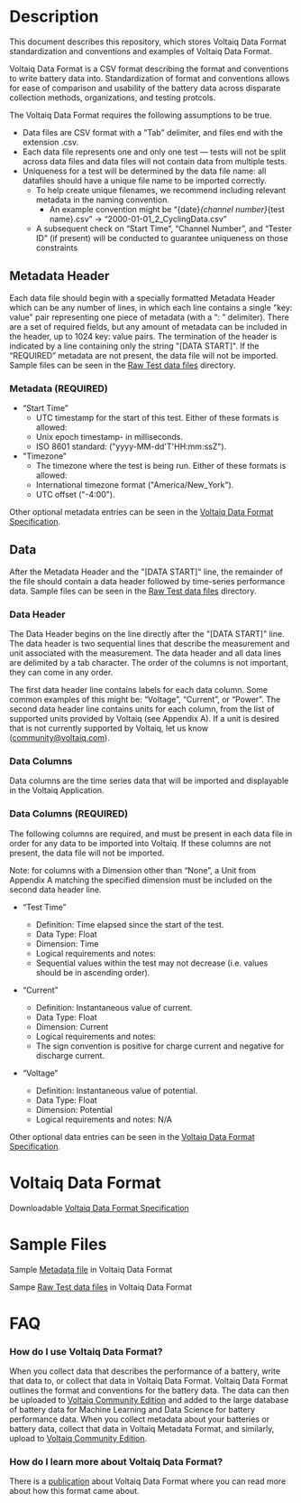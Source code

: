 
# Description
This document describes this repository, which stores Voltaiq Data Format standardization and conventions and examples of Voltaiq Data Format.

Voltaiq Data Format is a CSV format describing the format and conventions to write battery data into. Standardization of format and conventions allows for ease of comparison and usability of the battery data across disparate collection methods, organizations, and testing protcols.

The Voltaiq Data Format requires the following assumptions to be true.
* Data files are CSV format with a "Tab" delimiter, and files end with the extension .csv.
* Each data file represents one and only one test — tests will not be split across data files and data files will not contain data from multiple tests.
* Uniqueness for a test will be determined by the data file name: all datafiles should have a unique file name to be imported correctly.
    * To help create unique filenames, we recommend including relevant metadata in the naming convention.
      * An example convention might be “{date}_{channel number}_{test name}.csv” -> “2000-01-01_2_CyclingData.csv”
    * A subsequent check on “Start Time”, “Channel Number”, and “Tester ID” (if present) will be conducted to guarantee uniqueness on those constraints 

## Metadata Header 
Each data file should begin with a specially formatted Metadata Header which can be any number of lines, in which each line contains a single "key: value" pair representing one piece of metadata (with a “: ” delimiter). There are a set of required fields, but any amount of metadata can be included in the header, up to 1024 key: value pairs. The termination of the header is indicated by a line containing only the string "[DATA START]". If the “REQUIRED” metadata are not present, the data file will not be imported. Sample files can be seen in the [Raw Test data files](https://github.com/vq-clininger/VoltaiqDataFormat/blob/main/VDF_Voltaiq_EV_HPPC_Cell01.xlsx) directory.
### Metadata (REQUIRED)
* “Start Time”
   * UTC timestamp for the start of this test. Either of these formats is allowed:
   * Unix epoch timestamp- in milliseconds.
   * ISO 8601 standard: ("yyyy-MM-dd'T'HH:mm:ssZ").
* "Timezone"
   * The timezone where the test is being run. Either of these formats is allowed:
   * International timezone format ("America/New_York").
   * UTC offset ("-4:00").

Other optional metadata entries can be seen in the [Voltaiq Data Format Specification](https://github.com/vq-clininger/VoltaiqDataFormat/blob/main/Voltaiq%20Data%20Format.pdf).

## Data
After the Metadata Header and the "[DATA START]" line, the remainder of the file should contain a data header followed by time-series performance data. Sample files can be seen in the [Raw Test data files](https://github.com/vq-clininger/VoltaiqDataFormat/blob/main/VDF_Voltaiq_EV_HPPC_Cell01.xlsx) directory.

### Data Header
The Data Header begins on the line directly after the "[DATA START]" line. The data header is two sequential lines that describe the measurement and unit associated with the measurement. The data header and all data lines are delimited by a tab character. The order of the columns is not important, they can come in any order.

The first data header line contains labels for each data column. Some common examples of this might be: “Voltage”, “Current”, or “Power”. The second data header line contains units for each column, from the list of supported units provided by Voltaiq (see Appendix A). If a unit is desired that is not currently supported by Voltaiq, let us know (community@voltaiq.com).
### Data Columns
Data columns are the time series data that will be imported and displayable in the Voltaiq Application.
### Data Columns (REQUIRED)
The following columns are required, and must be present in each data file in order for any data to be imported into Voltaiq. If these columns are not present, the data file will not be imported.

Note: for columns with a Dimension other than “None”, a Unit from Appendix A matching the specified dimension must be included on the second data header line.

* “Test Time”
   * Definition: Time elapsed since the start of the test.
   * Data Type: Float
   * Dimension: Time
   * Logical requirements and notes:
   * Sequential values within the test may not decrease (i.e. values should be in ascending order).
* “Current”
   * Definition: Instantaneous value of current.
   * Data Type: Float
   * Dimension: Current
   * Logical requirements and notes:
   * The sign convention is positive for charge current and negative for discharge current.

* “Voltage”
   * Definition: Instantaneous value of potential.
   * Data Type: Float
   * Dimension: Potential
   * Logical requirements and notes: N/A

Other optional data entries can be seen in the [Voltaiq Data Format Specification](https://github.com/vq-clininger/VoltaiqDataFormat/blob/main/Voltaiq%20Data%20Format.pdf).



# Voltaiq Data Format
Downloadable [Voltaiq Data Format Specification](https://github.com/vq-clininger/VoltaiqDataFormat/blob/main/Voltaiq%20Data%20Format.pdf)


# Sample Files
Sample [Metadata file](https://github.com/vq-clininger/VoltaiqDataFormat/blob/main/VDFMetadata_Voltaiq_EV_HPPC_Cell01-72.csv) in Voltaiq Data Format

Sampe [Raw Test data files](https://github.com/vq-clininger/VoltaiqDataFormat/blob/main/VDF_Voltaiq_EV_HPPC_Cell01.xlsx) in Voltaiq Data Format

# FAQ
### How do I use Voltaiq Data Format?
When you collect data that describes the performance of a battery, write that data to, or collect that data in Voltaiq Data Format. Voltaiq Data Format outlines the format and conventions for the battery data. The data can then be uploaded to [Voltaiq Community Edition](https://www.voltaiqcommunity.com/) and added to the large database of battery data for Machine Learning and Data Science for battery performance data. 
When you collect metadata about your batteries or battery data, collect that data in Voltaiq Metadata Format, and similarly, upload to [Voltaiq Community Edition](https://www.voltaiqcommunity.com/).

### How do I learn more about Voltaiq Data Format?
There is a [publication](https://www.frontiersin.org/articles/10.3389/fenrg.2022.1059154/full) about Voltaiq Data Format where you can read more about how this format came about.




